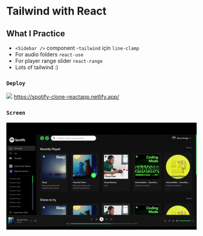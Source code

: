 # Tailwind with React  

## What I Practice

 - `<Sidebar />` component
 -`tailwind` için `line-clamp`
 - For audio folders `react-use` 
 - For player range slider  `react-range` 
 - Lots of tailwind :)

### `Deploy` 

<img src="https://www.svgrepo.com/show/376339/netlify.svg" ald="Cloud Image" widt='20' height='20' /> https://spotify-clone-reactapp.netlify.app/

### `Screen` </br>

![](screen.gif)  
